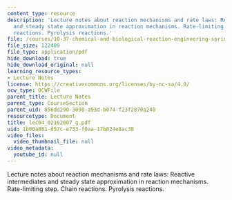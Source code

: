 ```yaml
---
content_type: resource
description: 'Lecture notes about reaction mechanisms and rate laws: Reactive intermediates
  and steady state approximation in reaction mechanisms. Rate-limiting step. Chain
  reactions. Pyrolysis reactions.'
file: /courses/10-37-chemical-and-biological-reaction-engineering-spring-2007/1b00a881d57ce733f0aa17b824e8ac38_lec04_02162007_g.pdf
file_size: 122409
file_type: application/pdf
hide_download: true
hide_download_original: null
learning_resource_types:
- Lecture Notes
license: https://creativecommons.org/licenses/by-nc-sa/4.0/
ocw_type: OCWFile
parent_title: Lecture Notes
parent_type: CourseSection
parent_uid: 856dd290-3098-a93d-b074-f23f2870a240
resourcetype: Document
title: lec04_02162007_g.pdf
uid: 1b00a881-d57c-e733-f0aa-17b824e8ac38
video_files:
  video_thumbnail_file: null
video_metadata:
  youtube_id: null
---
```

Lecture notes about reaction mechanisms and rate laws: Reactive intermediates and steady state approximation in reaction mechanisms. Rate-limiting step. Chain reactions. Pyrolysis reactions.
